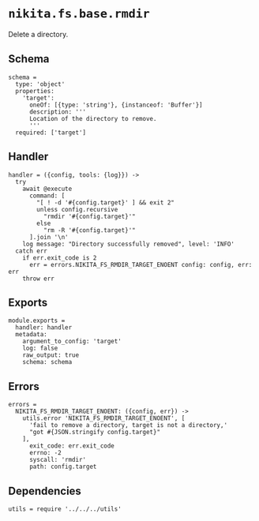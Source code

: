 
# `nikita.fs.base.rmdir`

Delete a directory.

## Schema

    schema =
      type: 'object'
      properties:
        'target':
          oneOf: [{type: 'string'}, {instanceof: 'Buffer'}]
          description: '''
          Location of the directory to remove.
          '''
      required: ['target']

## Handler

    handler = ({config, tools: {log}}) ->
      try
        await @execute
          command: [
            "[ ! -d '#{config.target}' ] && exit 2"
            unless config.recursive
              "rmdir '#{config.target}'"
            else
              "rm -R '#{config.target}'"
          ].join '\n'
        log message: "Directory successfully removed", level: 'INFO'
      catch err
        if err.exit_code is 2
          err = errors.NIKITA_FS_RMDIR_TARGET_ENOENT config: config, err: err
        throw err

## Exports

    module.exports =
      handler: handler
      metadata:
        argument_to_config: 'target'
        log: false
        raw_output: true
        schema: schema

## Errors

    errors =
      NIKITA_FS_RMDIR_TARGET_ENOENT: ({config, err}) ->
        utils.error 'NIKITA_FS_RMDIR_TARGET_ENOENT', [
          'fail to remove a directory, target is not a directory,'
          "got #{JSON.stringify config.target}"
        ],
          exit_code: err.exit_code
          errno: -2
          syscall: 'rmdir'
          path: config.target

## Dependencies

    utils = require '../../../utils'
